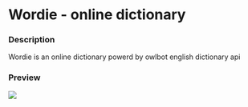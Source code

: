 # Wordie - online dictionary
### Description
Wordie is an online dictionary powerd by owlbot english dictionary api
### Preview
<img src="https://user-images.githubusercontent.com/91461938/208255125-c838e019-fc6e-4fef-9355-6a5ec5901828.gif">
